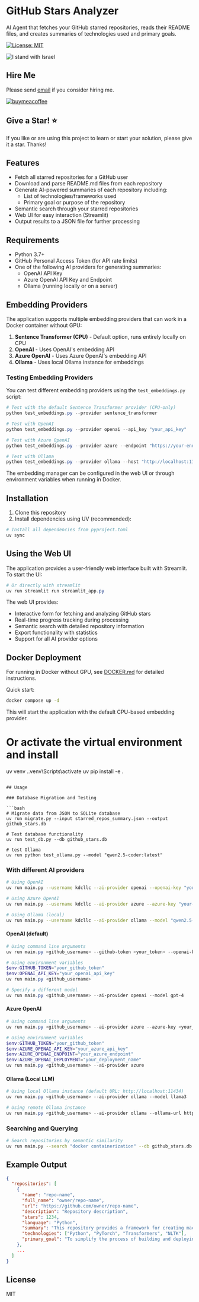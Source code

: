 # GitHub Stars Analyzer

AI Agent that fetches your GitHub starred repositories, reads their README files, and creates summaries of technologies used and primary goals.

[![License: MIT](https://img.shields.io/badge/License-MIT-blue.svg)](https://github.com/kdcllc/agentic-ai-github-stars/blob/main/LICENSE)

![I stand with Israel](./images/IStandWithIsrael.png)

## Hire Me

Please send [email](mailto:kingdavidconsulting@gmail.com) if you consider hiring me.

[![buymeacoffee](https://www.buymeacoffee.com/assets/img/custom_images/orange_img.png)](https://www.buymeacoffee.com/vyve0og)

## Give a Star! :star:

If you like or are using this project to learn or start your solution, please give it a star. Thanks!

## Features

- Fetch all starred repositories for a GitHub user
- Download and parse README.md files from each repository
- Generate AI-powered summaries of each repository including:
  - List of technologies/frameworks used
  - Primary goal or purpose of the repository
- Semantic search through your starred repositories
- Web UI for easy interaction (Streamlit)
- Output results to a JSON file for further processing

## Requirements

- Python 3.7+
- GitHub Personal Access Token (for API rate limits)
- One of the following AI providers for generating summaries:
  - OpenAI API Key
  - Azure OpenAI API Key and Endpoint
  - Ollama (running locally or on a server)
  
## Embedding Providers

The application supports multiple embedding providers that can work in a Docker container without GPU:

1. **Sentence Transformer (CPU)** - Default option, runs entirely locally on CPU
2. **OpenAI** - Uses OpenAI's embedding API
3. **Azure OpenAI** - Uses Azure OpenAI's embedding API  
4. **Ollama** - Uses local Ollama instance for embeddings

### Testing Embedding Providers

You can test different embedding providers using the `test_embeddings.py` script:

```powershell
# Test with the default Sentence Transformer provider (CPU-only)
python test_embeddings.py --provider sentence_transformer

# Test with OpenAI
python test_embeddings.py --provider openai --api_key "your_api_key"

# Test with Azure OpenAI
python test_embeddings.py --provider azure --endpoint "https://your-endpoint.openai.azure.com/" --deployment "your_deployment" --api_key "your_api_key"

# Test with Ollama
python test_embeddings.py --provider ollama --host "http://localhost:11434" --model "llama3"
```

The embedding manager can be configured in the web UI or through environment variables when running in Docker.

## Installation

1. Clone this repository
2. Install dependencies using UV (recommended):

```powershell
# Install all dependencies from pyproject.toml
uv sync
```

## Using the Web UI

The application provides a user-friendly web interface built with Streamlit. To start the UI:

```powershell
# Or directly with streamlit
uv run streamlit run streamlit_app.py
```

The web UI provides:
- Interactive form for fetching and analyzing GitHub stars
- Real-time progress tracking during processing
- Semantic search with detailed repository information
- Export functionality with statistics
- Support for all AI provider options

## Docker Deployment

For running in Docker without GPU, see [DOCKER.md](DOCKER.md) for detailed instructions.

Quick start:
```bash
docker compose up -d
```

This will start the application with the default CPU-based embedding provider.

# Or activate the virtual environment and install
uv venv
.\.venv\Scripts\activate
uv pip install -e .
```

## Usage

### Database Migration and Testing

```bash
# Migrate data from JSON to SQLite database
uv run migrate.py --input starred_repos_summary.json --output github_stars.db

# Test database functionality
uv run test_db.py --db github_stars.db

# test Ollama 
uv run python test_ollama.py --model "qwen2.5-coder:latest"
```

### With different AI providers

```bash
# Using OpenAI
uv run main.py --username kdcllc --ai-provider openai --openai-key "your-key" --max-pages 1

# Using Azure OpenAI
uv run main.py --username kdcllc --ai-provider azure --azure-key "your-key" --azure-endpoint "your-endpoint" --azure-deployment "your-deployment" --max-pages 1

# Using Ollama (local)
uv run main.py --username kdcllc --ai-provider ollama --model "qwen2.5-coder:latest" --max-pages 1
```


#### OpenAI (default)

```powershell
# Using command line arguments
uv run main.py <github_username> --github-token <your_token> --openai-key <your_key>

# Using environment variables
$env:GITHUB_TOKEN="your_github_token"
$env:OPENAI_API_KEY="your_openai_api_key"
uv run main.py <github_username>

# Specify a different model
uv run main.py <github_username> --ai-provider openai --model gpt-4
```

#### Azure OpenAI

```powershell
# Using command line arguments
uv run main.py <github_username> --ai-provider azure --azure-key <your_key> --azure-endpoint <your_endpoint> --azure-deployment <deployment_name>

# Using environment variables
$env:GITHUB_TOKEN="your_github_token"
$env:AZURE_OPENAI_API_KEY="your_azure_api_key"
$env:AZURE_OPENAI_ENDPOINT="your_azure_endpoint"
$env:AZURE_OPENAI_DEPLOYMENT="your_deployment_name"
uv run main.py <github_username> --ai-provider azure
```

#### Ollama (Local LLM)

```powershell
# Using local Ollama instance (default URL: http://localhost:11434)
uv run main.py <github_username> --ai-provider ollama --model llama3

# Using remote Ollama instance
uv run main.py <github_username> --ai-provider ollama --ollama-url http://your-ollama-server:11434 --model mistral
```

### Searching and Querying

```bash
# Search repositories by semantic similarity
uv run main.py --search "docker containerization" --db github_stars.db --username username
```

## Example Output

```json
{
  "repositories": [
    {
      "name": "repo-name",
      "full_name": "owner/repo-name",
      "url": "https://github.com/owner/repo-name",
      "description": "Repository description",
      "stars": 1234,
      "language": "Python",
      "summary": "This repository provides a framework for creating machine learning models with a focus on natural language processing.",
      "technologies": ["Python", "PyTorch", "Transformers", "NLTK"],
      "primary_goal": "To simplify the process of building and deploying NLP models."
    },
    ...
  ]
}
```

## License

MIT
